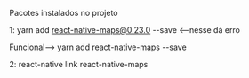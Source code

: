 Pacotes instalados no projeto

1: yarn add react-native-maps@0.23.0 --save  <--nesse dá erro

Funcional-->   yarn add react-native-maps --save

2: react-native link react-native-maps
